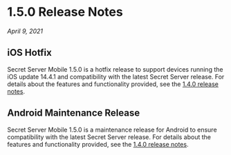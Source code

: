 [title]: # (1.5.0 Release)
[tags]: # (release notes)
[priority]: # (10996)

# 1.5.0 Release Notes

_April 9, 2021_

## iOS Hotfix

Secret Server Mobile 1.5.0 is a hotfix release to support devices running the iOS update 14.4.1 and compatibility with the latest Secret Server release. For details about the features and functionality provided, see the [1.4.0 release notes](https://docs.thycotic.com/ssm/1.4.0/release-notes/rn-1.4.0.md).

## Android Maintenance Release

Secret Server Mobile 1.5.0 is a maintenance release for Android to ensure compatibility with the latest Secret Server release. For details about the features and functionality provided, see the [1.4.0 release notes](https://docs.thycotic.com/ssm/1.4.0/release-notes/rn-1.4.0.md).

